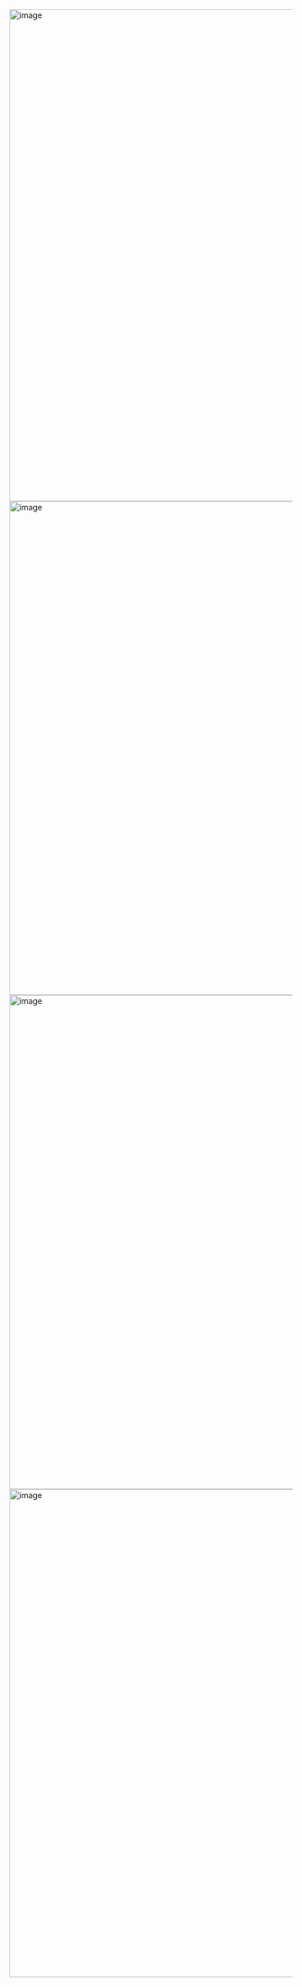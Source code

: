 <img width="1919" height="876" alt="image" src="https://github.com/user-attachments/assets/a3b3d099-248a-406d-9059-5fb341b54907" />

<img width="1919" height="879" alt="image" src="https://github.com/user-attachments/assets/3e483519-9579-4875-81f4-e704eac154de" />

<img width="1914" height="880" alt="image" src="https://github.com/user-attachments/assets/db9029d8-c5ea-46c5-b850-4ff9aa5c2207" />

<img width="1919" height="869" alt="image" src="https://github.com/user-attachments/assets/93bcaa9d-744c-46c8-ad56-7817d4428ff9" />
